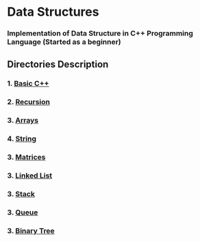 # Data Structures
### Implementation of Data Structure in C++ Programming Language (Started as a beginner)  
## Directories Description
### 1. [Basic C++](https://github.com/Nitesh-Singh-5/Placement-Preparation/tree/master/coding-prep/Basic%20C%2B%2B)
### 2. [Recursion](https://github.com/Nitesh-Singh-5/Placement-Preparation/tree/master/coding-prep/DSA/1.%20Recursion)
### 3. [Arrays](https://github.com/Nitesh-Singh-5/Placement-Preparation/tree/master/coding-prep/DSA/2.%20Arrays)
### 4. [String](https://github.com/Nitesh-Singh-5/DSA/tree/master/coding-prep/DSA/4.%20String)
### 3. [Matrices](https://github.com/Nitesh-Singh-5/DSA/tree/master/coding-prep/DSA/4.%20Matrices)
### 3. [Linked List](https://github.com/Nitesh-Singh-5/DSA/tree/master/coding-prep/DSA/2.%20LinkedList)
### 3. [Stack](https://github.com/Nitesh-Singh-5/DSA/tree/master/coding-prep/DSA/2.%20Stack)
### 3. [Queue](https://github.com/Nitesh-Singh-5/DSA/tree/master/coding-prep/DSA/2.%20Queue)
### 3. [Binary Tree](https://github.com/Nitesh-Singh-5/DSA/tree/master/coding-prep/DSA/2.%20BinaryTree)

